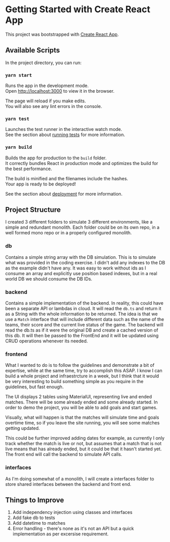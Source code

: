 # Getting Started with Create React App

This project was bootstrapped with [Create React App](https://github.com/facebook/create-react-app).

## Available Scripts

In the project directory, you can run:

### `yarn start`

Runs the app in the development mode.\
Open [http://localhost:3000](http://localhost:3000) to view it in the browser.

The page will reload if you make edits.\
You will also see any lint errors in the console.

### `yarn test`

Launches the test runner in the interactive watch mode.\
See the section about [running tests](https://facebook.github.io/create-react-app/docs/running-tests) for more information.

### `yarn build`

Builds the app for production to the `build` folder.\
It correctly bundles React in production mode and optimizes the build for the best performance.

The build is minified and the filenames include the hashes.\
Your app is ready to be deployed!

See the section about [deployment](https://facebook.github.io/create-react-app/docs/deployment) for more information.

## Project Structure
I created 3 different folders to simulate 3 different environments, like a simple and redundant monolith. Each folder could be on its own repo, in a well formed mono repo or in a properly configured monolith.

### db
Contains a simple string array with the DB simulation. This is to simulate what was provided in the coding exercise.
I didn't add any indexes to the DB as the example didn't have any. It was easy to work without ids as I consume an array and explicitly use position based indexes, but in a real world DB we should consume the DB IDs.

### backend
Contains a simple implementation of the backend. In reality, this could have been a separate API or lambdas in cloud. It will read the `db.ts` and return it as a String with the whole information to be returned. The idea is that we use a `Match` interface that will include different data such as the name of the teams, their score and the current live status of the game.
The backend will read the db.ts as if it were the original DB and create a cached version of this db. It will then be passed to the FrontEnd and it will be updated using CRUD operations whenever its needed.

### frontend
What I wanted to do is to follow the guidelines and demonstrate a bit of expertise, while at the same time, try to accomplish this ASAP. I know I can build a whole project and infraestrcture in a week, but I think that it would be very interesting to build something simple as you require in the guidelines, but fast enough.

The UI displays 2 tables using MaterialUI, representing live and ended matches. There will be some already ended and some already started. In order to demo the project, you will be able to add goals and start games.

Visually, what will happen is that the matches will simulate time and goals overtime time, so if you leave the site running, you will see some matches getting updated.

This could be further improved adding dates for example, as currently I only track whether the match is live or not, but assumes that a match that is not live means that has already ended, but it could be that it hasn't started yet.
The front end will call the backend to simulate API calls.


### interfaces
As I'm doing somewhat of a monolith, I will create a interfaces folder to store shared interfaces between the backend and front end.


## Things to Improve
1. Add independency injection using classes and interfaces
2. Add fake db to tests
3. Add datetime to matches
4. Error handling - there's none as it's not an API but a quick implementation as per excersise requirement.